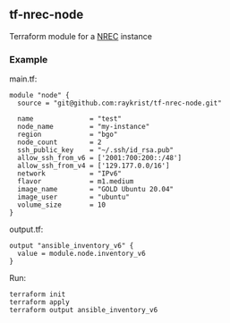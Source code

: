 ## tf-nrec-node

Terraform module for a [NREC](https://nrec.no) instance

### Example

main.tf:
```
module "node" {
  source = "git@github.com:raykrist/tf-nrec-node.git"

  name              = "test"
  node_name         = "my-instance"
  region            = "bgo"
  node_count        = 2
  ssh_public_key    = "~/.ssh/id_rsa.pub"
  allow_ssh_from_v6 = ['2001:700:200::/48']
  allow_ssh_from_v4 = ['129.177.0.0/16']
  network           = "IPv6"
  flavor            = m1.medium
  image_name        = "GOLD Ubuntu 20.04"
  image_user        = "ubuntu" 
  volume_size       = 10
}

```

output.tf:
```
output "ansible_inventory_v6" {
  value = module.node.inventory_v6
}
```

Run:

```
terraform init
terraform apply
terraform output ansible_inventory_v6
```

